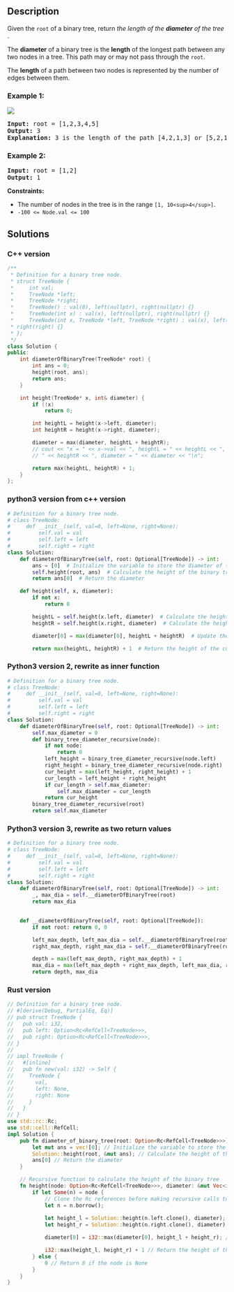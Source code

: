 ## Description

Given the `root` of a binary tree, return  *the length of the **diameter** of the tree* .

The **diameter** of a binary tree is the **length** of the longest path between any two nodes in a tree. This path may or may not pass through the `root`.

The **length** of a path between two nodes is represented by the number of edges between them.

### **Example 1:**

![](https://assets.leetcode.com/uploads/2021/03/06/diamtree.jpg)

<pre><strong>Input:</strong> root = [1,2,3,4,5]
<strong>Output:</strong> 3
<strong>Explanation:</strong> 3 is the length of the path [4,2,1,3] or [5,2,1,3].
</pre>

### **Example 2:**

<pre><strong>Input:</strong> root = [1,2]
<strong>Output:</strong> 1
</pre>

**Constraints:**

* The number of nodes in the tree is in the range `[1, 10<sup>4</sup>]`.
* `-100 <= Node.val <= 100`


## Solutions

### C++ version

```c++
/**
 * Definition for a binary tree node.
 * struct TreeNode {
 *     int val;
 *     TreeNode *left;
 *     TreeNode *right;
 *     TreeNode() : val(0), left(nullptr), right(nullptr) {}
 *     TreeNode(int x) : val(x), left(nullptr), right(nullptr) {}
 *     TreeNode(int x, TreeNode *left, TreeNode *right) : val(x), left(left),
 * right(right) {}
 * };
 */
class Solution {
public:
    int diameterOfBinaryTree(TreeNode* root) {
        int ans = 0;
        height(root, ans);
        return ans;
    }

    int height(TreeNode* x, int& diameter) {
        if (!x)
            return 0;

        int heightL = height(x->left, diameter);
        int heightR = height(x->right, diameter);

        diameter = max(diameter, heightL + heightR);
        // cout << "x = " << x->val << ", heightL = " << heightL << ", heightR =
        // " << heightR << ", diameter = " << diameter << "\n";

        return max(heightL, heightR) + 1;
    }
};
```

### python3 version from c++ version
```python
# Definition for a binary tree node.
# class TreeNode:
#     def __init__(self, val=0, left=None, right=None):
#         self.val = val
#         self.left = left
#         self.right = right
class Solution:
    def diameterOfBinaryTree(self, root: Optional[TreeNode]) -> int:
        ans = [0]  # Initialize the variable to store the diameter of the binary tree
        self.height(root, ans)  # Calculate the height of the binary tree
        return ans[0]  # Return the diameter

    def height(self, x, diameter):
        if not x:
            return 0

        heightL = self.height(x.left, diameter)  # Calculate the height of the left subtree
        heightR = self.height(x.right, diameter)  # Calculate the height of the right subtree

        diameter[0] = max(diameter[0], heightL + heightR)  # Update the diameter if necessary

        return max(heightL, heightR) + 1  # Return the height of the current node
```

### Python3 version 2, rewrite as inner function
```python
# Definition for a binary tree node.
# class TreeNode:
#     def __init__(self, val=0, left=None, right=None):
#         self.val = val
#         self.left = left
#         self.right = right
class Solution:
    def diameterOfBinaryTree(self, root: Optional[TreeNode]) -> int:
        self.max_diameter = 0
        def binary_tree_diameter_recursive(node):
            if not node:
                return 0
            left_height = binary_tree_diameter_recursive(node.left)
            right_height = binary_tree_diameter_recursive(node.right)
            cur_height = max(left_height, right_height) + 1
            cur_length = left_height + right_height
            if cur_length > self.max_diameter:
                self.max_diameter = cur_length
            return cur_height
        binary_tree_diameter_recursive(root)
        return self.max_diameter
```

### Python3 version 3, rewrite as two return values
```python
# Definition for a binary tree node.
# class TreeNode:
#     def __init__(self, val=0, left=None, right=None):
#         self.val = val
#         self.left = left
#         self.right = right
class Solution:
    def diameterOfBinaryTree(self, root: Optional[TreeNode]) -> int:
        _, max_dia = self.__diameterOfBinaryTree(root)
        return max_dia
    

    def __diameterOfBinaryTree(self, root: Optional[TreeNode]):
        if not root: return 0, 0

        left_max_depth, left_max_dia = self.__diameterOfBinaryTree(root.left)
        right_max_depth, right_max_dia = self.__diameterOfBinaryTree(root.right)

        depth = max(left_max_depth, right_max_depth) + 1
        max_dia = max(left_max_depth + right_max_depth, left_max_dia, right_max_dia)
        return depth, max_dia        
```

### Rust version
```rust
// Definition for a binary tree node.
// #[derive(Debug, PartialEq, Eq)]
// pub struct TreeNode {
//   pub val: i32,
//   pub left: Option<Rc<RefCell<TreeNode>>>,
//   pub right: Option<Rc<RefCell<TreeNode>>>,
// }
// 
// impl TreeNode {
//   #[inline]
//   pub fn new(val: i32) -> Self {
//     TreeNode {
//       val,
//       left: None,
//       right: None
//     }
//   }
// }
use std::rc::Rc;
use std::cell::RefCell;
impl Solution {
    pub fn diameter_of_binary_tree(root: Option<Rc<RefCell<TreeNode>>>) -> i32 {
        let mut ans = vec![0]; // Initialize the variable to store the diameter of the binary tree
        Solution::height(root, &mut ans); // Calculate the height of the binary tree
        ans[0] // Return the diameter
    }

    // Recursive function to calculate the height of the binary tree
    fn height(node: Option<Rc<RefCell<TreeNode>>>, diameter: &mut Vec<i32>) -> i32 {
        if let Some(n) = node {
            // Clone the Rc references before making recursive calls to ensure that each function call has its own reference
            let n = n.borrow();
            
            let height_l = Solution::height(n.left.clone(), diameter); // Calculate the height of the left subtree
            let height_r = Solution::height(n.right.clone(), diameter); // Calculate the height of the right subtree

            diameter[0] = i32::max(diameter[0], height_l + height_r); // Update the diameter if necessary

            i32::max(height_l, height_r) + 1 // Return the height of the current node
        } else {
            0 // Return 0 if the node is None
        }
    }
}
```